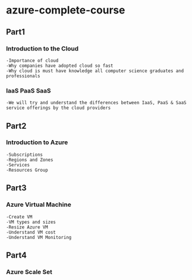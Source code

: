 # azure-complete-course

## Part1
### Introduction to the Cloud
    -Importance of cloud
    -Why companies have adopted cloud so fast
    -Why cloud is must have knowledge all computer science graduates and professionals 

### IaaS PaaS SaaS
    -We will try and understand the differences between IaaS, PaaS & SaaS service offerings by the cloud providers

## Part2
### Introduction to Azure
    -Subscriptions
    -Regions and Zones
    -Services
    -Resources Group

## Part3
### Azure Virtual Machine
    -Create VM
    -VM types and sizes
    -Resize Azure VM
    -Understand VM cost
    -Understand VM Monitoring

## Part4
### Azure Scale Set


